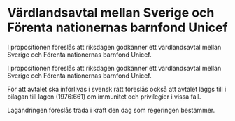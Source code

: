 # Värdlandsavtal mellan Sverige och Förenta nationernas barnfond Unicef

I propositionen föreslås att riksdagen godkänner ett värdlandsavtal mellan Sverige och Förenta nationernas barnfond Unicef.

I propositionen föreslås att riksdagen godkänner ett värdlandsavtal mellan Sverige och Förenta nationernas barnfond Unicef.

För att avtalet ska införlivas i svensk rätt föreslås också att avtalet läggs
till i bilagan till lagen (1976:661) om immunitet och privilegier i vissa fall.

Lagändringen föreslås träda i kraft den dag som regeringen bestämmer.

